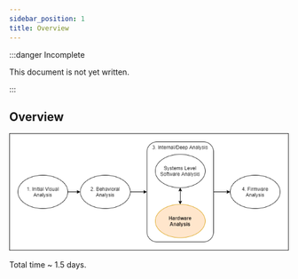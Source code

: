 ```yaml
---
sidebar_position: 1
title: Overview
---
```


:::danger Incomplete

This document is not yet written.

:::

## Overview

![process hardware analysis](./process-hardware-step3.png)

Total time ~ 1.5 days.



<!-- - What is a digital signal?
  - What is voltage?
  - Reference Ground
    - Multimeter
  - Dirty Power
  - Digital Signals
  - Clock Signals

- Serial Access
  - UART, RS232/TTL
  - Find UART, manually measure baud rate.
  - Uboot, more logging and information.

- Practical EE
  - Schematics - Analog Circuits (e.g. source, switch, load, drain) (15mins)
  - Prototyping (e.g. schematic -> breadboard) (60 mins)
  - Datasheets - Determine packaging, resets, inputs, voltage, current, temperature, timing (30mins)
  - Pull Ups / Pull Downs  ... useful for white wiring (15mins)
  - Controlling LED ... useful for debugging (15min)

- Analyzing Logical Circuits
  - Logical Components (30mins)
    - Schematic symbols
    - truth tables
    - (Combinatorial / Sequential)
    - (state machines?)
  - Bus Concept - Schematic Expression, Serial v Parallel (60 mins)
    - I2C Bus - Clocks
    - Intro to Logic Analyzer (v OScope) (15mins)
  - Datasheets
    - Block diagrams (for architecture) (15mins)
  
  - Memories (45mins)
    - Volatile
      - Flip flops (transistors) / Latches (caps)
      - DRAM, SRAM, ??SDRAM ... other memories? DDR?
    - Nonvolatile
      - ROM, PROM, EPROM, EEPROM
      - Flash, NVRAM
    - Addressing Breakdown - chip select, rows/depth, columns/width
    - Calculating Memory Layouts
    - SPI (60mins)
      - In Circuit Analysis / Extraction  

- JTAG Access - More System Info via IDCODEs, Analyze Kernel/Booter, Memory Access (NOR/NAND) (120 mins)
  - WatchDog Timers
    - **Rpi4 WDT is at 7e100000, but there is no documentation!*
    - Turn on from config.txt with: `dtparam=watchdog=on`
    - More info at [Stackoverflow](https://raspberrypi.stackexchange.com/questions/108080/watchdog-on-the-rpi4)
  - JTAGulator / BlueTag
  - OpenOCD / FTDI MiniModule (Pico?) -->
